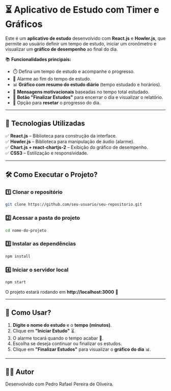 # ⏳ Aplicativo de Estudo com Timer e Gráficos  

Este é um **aplicativo de estudo** desenvolvido com **React.js** e **Howler.js**, que permite ao usuário definir um tempo de estudo, iniciar um cronômetro e visualizar um **gráfico de desempenho** ao final do dia.  

📚 **Funcionalidades principais:**  
- ⏱️ Defina um tempo de estudo e acompanhe o progresso.  
- 🔔 Alarme ao fim do tempo de estudo.  
- 📊 **Gráfico com resumo do estudo diário** (tempo estudado e horários).  
- 🎯 **Mensagens motivacionais** baseadas no tempo total estudado.  
- 🛑 **Botão "Finalizar Estudos"** para encerrar o dia e visualizar o relatório.  
- 🔄 Opção para **resetar** o progresso do dia.  

---

## 🚀 **Tecnologias Utilizadas**  
✅ **React.js** – Biblioteca para construção da interface.  
✅ **Howler.js** – Biblioteca para manipulação de áudio (alarme).  
✅ **Chart.js + react-chartjs-2** – Exibição do gráfico de desempenho.  
✅ **CSS3** – Estilização e responsividade.  

---

## 🛠 **Como Executar o Projeto?**  

### **1️⃣ Clonar o repositório**  
```sh
git clone https://github.com/seu-usuario/seu-repositorio.git
```
### **2️⃣ Acessar a pasta do projeto**  
```sh
cd nome-do-projeto
```
### **3️⃣ Instalar as dependências**  
```sh
npm install
```
### **4️⃣ Iniciar o servidor local**  
```sh
npm start
```
O projeto estará rodando em **http://localhost:3000** 🚀  

---

## 📌 **Como Usar?**  
1. **Digite o nome do estudo** e o **tempo (minutos)**.  
2. Clique em **"Iniciar Estudo"** ⏳.  
3. O alarme tocará quando o tempo acabar 🔔.  
4. Escolha se deseja continuar ou finalizar os estudos.  
5. Clique em **"Finalizar Estudos"** para visualizar o **gráfico do dia** 📊.  

---

## 👨‍💻 **Autor**  
Desenvolvido com Pedro Rafael Pereira de Oliveira.  
